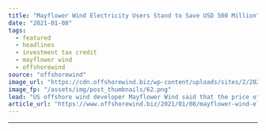 ```yaml
---
title: "Mayflower Wind Electricity Users Stand to Save USD 500 Million"
date: "2021-01-08"
tags: 
  - featured
  - headlines
  - investment tax credit
  - mayflower wind
  - offshorewind
source: "offshorewind"
image_url: "https://cdn.offshorewind.biz/wp-content/uploads/sites/2/2021/01/08141003/Mayflower-Wind-Electricity-Users-to-Pay-USD-500-Million-Less.png"
image_fp: "/assets/img/post_thumbnails/62.png"
lead: "US offshore wind developer Mayflower Wind said that the price of electricity generated at"
article_url: "https://www.offshorewind.biz/2021/01/08/mayflower-wind-electricity-users-stand-to-save-usd-500-million/"
---
```


---
